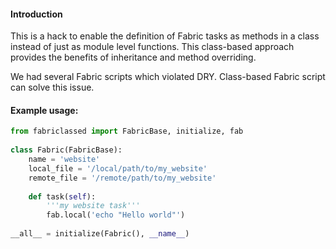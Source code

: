 #### Introduction

This is a hack to enable the definition of Fabric tasks as methods in a class instead of just as module level functions. This class-based approach provides the benefits of inheritance and method overriding.

We had several Fabric scripts which violated DRY. Class-based Fabric script can solve this issue.

#### Example usage:

```python
from fabriclassed import FabricBase, initialize, fab
    
class Fabric(FabricBase):
    name = 'website'
    local_file = '/local/path/to/my_website'
    remote_file = '/remote/path/to/my_website'
    
    def task(self):
        '''my website task'''
        fab.local('echo "Hello world"')
   
__all__ = initialize(Fabric(), __name__)
```

